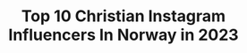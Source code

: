 ---
title: Top 10 Christian Instagram Influencers In Norway in 2023
description: >-
  Find top christian Instagram influencers in Norway in 2023. Most popular hashtags: #norway #norge #nature #mittnorge.
platform: Instagram
hits: 59
text_top: Identify the most popular Instagram accounts on inBeat.
text_bottom: Our search engine aggregates 59 Instagram influencers like this in Norway for you to contact.
profiles:
  - username: "christiantrustrup"
    fullname: >-
      CHRISTIAN TRUSTRUP
    bio: >-
      Norwegian creator based in Levanger • adventure • outdoor • lifestyle • contact: 📩 hello@christiantrustrup.com
    location: "Norway"
    followers: 54572
    engagement: 601
    commentsToLikes: 0.027721
    id: ck0u7nijh54pt0i19fkfm20bw
    verified: false
    hashtags: "#theoutbound, #mittvestland, #ourplanetdaily, #liveadventurously"
  - username: "raw_norway"
    fullname: >-
      Norway |Norge |Norwegian
    bio: >-
      Act of @raw_community TAG #raw_norway A @nomadic_memoirs M @tid.vitne @helge.christiansen.71 @pias_photo @oranda06 @ksfotografering
    location: "Norway"
    followers: 18716
    engagement: 196
    commentsToLikes: 0.023020
    id: ck0vxvb0z0wtj0i19r5kku3ff
    verified: false
    hashtags: "#nortrip, #bestofnorway, #norsknatur, #igscandinavia"
  - username: "christiansorum"
    fullname: >-
      Christian Sandlie Sørum
    bio: >-
      - Pro Beach volleyball player🇳🇴🏐 - Nr 1 in the world 2018-2020🏆 - World tour 10x🥇2x🥈1x🥉 - @redbull athlete🔥 - Friend of the Brand @mauricelacroix 😎
    location: "Norway"
    followers: 29790
    engagement: 1194
    commentsToLikes: 0.011507
    id: ck0tu5ecz5ptd0i19daohlrn2
    verified: false
    hashtags: "#vikingsontour, #givesyouwings, #kingofthecourt, #roadtrip"
  - username: "christian_ingebrigtsen"
    fullname: >-
      Christian Ingebrigtsen
    bio: >-
      Member of a1, artist, songwriter, producer & actor.
    location: "Norway"
    followers: 21477
    engagement: 461
    commentsToLikes: 0.053723
    id: ck5c7p0st7xo90i11387k3426
    verified: false
    hashtags: "#boysarebacktour, #jul, #christmas, #esc"
  - username: "mitt_landlige_hjem"
    fullname: >-
      Linda🇳🇴
    bio: >-
      •Landlig cottage stil🏡 •Nytt og gammelt interiør🪑 •Blomster, uterom, håndarbeid🌸🧶 •Maine Coon🐈 •Følg meg gjerne🤗 If you use my pictures - cred me😊
    location: "Norway"
    followers: 3071
    engagement: 1686
    commentsToLikes: 0.164009
    id: ck5bwjvuclua20i11g8qfj8qa
    verified: false
    hashtags: "#homeandcottagenorge, #delvakkerthjem, #thriftedhomestyle, #vintagebasket"
  - username: "stylingbymalla"
    fullname: >-
      Malin Nilsen 🇳🇴
    bio: >-
      It's all about the details ☆ •Finalist Gullfjæren Interiør Awards 2020 🐼 Styling | interior | family 📮Collab - DM/email
    location: "Norway"
    followers: 142187
    engagement: 49
    commentsToLikes: 0.086636
    id: ck5hmssrdmk0p0i11uw0ylehm
    verified: false
    hashtags: "#jenterom, #kidsinteriors, #barnemote, #kidsroomdesign"
  - username: "gaiadottir"
    fullname: >-
      🌱 Kama Sofie Gaiadóttir 🌱
    bio: >-
      Storyteller from the Norwegian Woods 🌲 Intersectional environmentalist 🌳 Activist and artist 🕊️ Nature | Folklore | Magic 🍃💚🍃
    location: "Norway"
    followers: 13048
    engagement: 725
    commentsToLikes: 0.054441
    id: ck6uc8u8ue67w0j71vi946twz
    verified: false
    hashtags: "#witchesofinstsgram, #museum, #enchantedforest, #fairy"
  - username: "olesunde"
    fullname: >-
      Ole Sunde
    bio: >-
      📍: Volda - Norway🇳🇴 👨🏻‍🏫: socialworker ☀️: hiking, camping and kayaking ⛰🏕 ❄️: ski⛷🎿
    location: "Norway"
    followers: 2450
    engagement: 1367
    commentsToLikes: 0.027752
    id: ck6tmidec7wni0j71j6998bfk
    verified: false
    hashtags: "#skiing, #hiking, #norge, #hj"
  - username: "nordicnature_vackrastenatur"
    fullname: >-
      Pure Nordic Nature 🇳🇴🇸🇪🇫🇮🇦🇽🇫🇴
    bio: >-
      The best nordic nature pictures. Enjoy the beautiful nature of Norway, Sweden, Finland & islands! Credits 👉 photographer.#nordicnature_vackrastenatur
    location: "Norway"
    followers: 10201
    engagement: 705
    commentsToLikes: 0.013490
    id: ck6tk91bs48iu0j71gi1vvh8y
    verified: false
    hashtags: "#lost, #landscape, #nature, #moodygrams"
  - username: "gorgorothofficial"
    fullname: >-
      Gorgoroth Official
    bio: >-
      GORGOROTH is a Norwegian black metal band based in Bergen, It was formed and founded in 1992 by "Infernus"
    location: "Norway"
    followers: 24616
    engagement: 719
    commentsToLikes: 0.008233
    id: ck6u3ntvnyufi0j71jzw0vmgj
    verified: false
    hashtags: "#extrememetal, #metalfan, #thrashmetal, #festival"
---